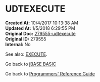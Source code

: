 # UDTEXECUTE

**Created At:** 10/4/2017 10:13:38 AM  
**Updated At:** 1/5/2018 6:29:55 PM  
**Original Doc:** [279555-udtexecute](https://docs.jbase.com/36868-jbase-basic/279555-udtexecute)  
**Original ID:** 279555  
**Internal:** No  

See also: [EXECUTE](./../execute).

Go back to [jBASE BASIC](./../jbase-basic-programmers-reference-guide)

Go back to [Programmers' Reference Guide](./../../reference-guides/jbc/README.md)

  
<PageFooter />
